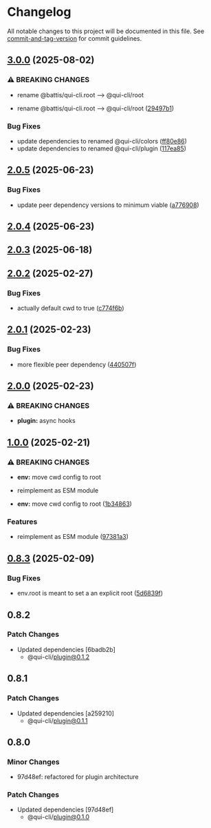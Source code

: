 # Changelog

All notable changes to this project will be documented in this file. See [commit-and-tag-version](https://github.com/absolute-version/commit-and-tag-version) for commit guidelines.

## [3.0.0](https://github.com/battis/qui-cli/compare/root/2.0.5...root/3.0.0) (2025-08-02)


### ⚠ BREAKING CHANGES

* rename @battis/qui-cli.root --> @qui-cli/root

* rename @battis/qui-cli.root --> @qui-cli/root ([29497b1](https://github.com/battis/qui-cli/commit/29497b1fd41e6c13b94442d5ceaf9b3826ecc69c))


### Bug Fixes

* update dependencies to renamed @qui-cli/colors ([ff80e86](https://github.com/battis/qui-cli/commit/ff80e8625ef98834afdf04e57bfedb1906834e2b))
* update dependencies to renamed @qui-cli/plugin ([117ea85](https://github.com/battis/qui-cli/commit/117ea85256ec69c807c5b56293546d9c350fd43f))

## [2.0.5](https://github.com/battis/qui-cli/compare/root/2.0.4...root/2.0.5) (2025-06-23)

### Bug Fixes

- update peer dependency versions to minimum viable ([a776908](https://github.com/battis/qui-cli/commit/a7769085adef6da665da7a67cb143af1e0bba6be))

## [2.0.4](https://github.com/battis/qui-cli/compare/root/2.0.3...root/2.0.4) (2025-06-23)

## [2.0.3](https://github.com/battis/qui-cli/compare/root/2.0.2...root/2.0.3) (2025-06-18)

## [2.0.2](https://github.com/battis/qui-cli/compare/root/2.0.1...root/2.0.2) (2025-02-27)

### Bug Fixes

- actually default cwd to true ([c774f6b](https://github.com/battis/qui-cli/commit/c774f6ba708ffc5a78f653df47de523834000d66))

## [2.0.1](https://github.com/battis/qui-cli/compare/root/2.0.0...root/2.0.1) (2025-02-23)

### Bug Fixes

- more flexible peer dependency ([440507f](https://github.com/battis/qui-cli/commit/440507f1e3a155a7e7fb7203ae14f444b9725870))

## [2.0.0](https://github.com/battis/qui-cli/compare/root/1.0.0...root/2.0.0) (2025-02-23)

### ⚠ BREAKING CHANGES

- **plugin:** async hooks

## [1.0.0](https://github.com/battis/qui-cli/compare/root/0.8.3...root/1.0.0) (2025-02-21)

### ⚠ BREAKING CHANGES

- **env:** move cwd config to root
- reimplement as ESM module

- **env:** move cwd config to root ([1b34863](https://github.com/battis/qui-cli/commit/1b3486338fb1c12576c136e2b4e8654f04bfcbeb))

### Features

- reimplement as ESM module ([97381a3](https://github.com/battis/qui-cli/commit/97381a32d838f9027f538092c47870bda46f779f))

## [0.8.3](https://github.com/battis/qui-cli/compare/root/0.8.2...root/0.8.3) (2025-02-09)

### Bug Fixes

- env.root is meant to set a an explicit root ([5d6839f](https://github.com/battis/qui-cli/commit/5d6839f223363c5252e2b41663d0f2260dee71eb))

## 0.8.2

### Patch Changes

- Updated dependencies [6badb2b]
  - @qui-cli/plugin@0.1.2

## 0.8.1

### Patch Changes

- Updated dependencies [a259210]
  - @qui-cli/plugin@0.1.1

## 0.8.0

### Minor Changes

- 97d48ef: refactored for plugin architecture

### Patch Changes

- Updated dependencies [97d48ef]
  - @qui-cli/plugin@0.1.0
